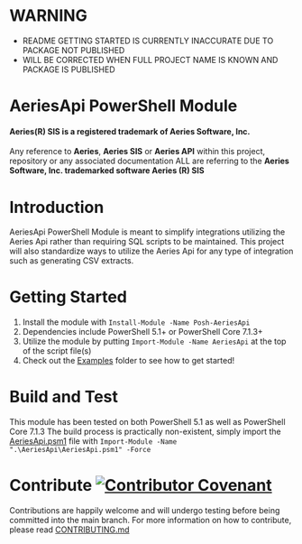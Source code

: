 # WARNING
* README GETTING STARTED IS CURRENTLY INACCURATE DUE TO PACKAGE NOT PUBLISHED
* WILL BE CORRECTED WHEN FULL PROJECT NAME IS KNOWN AND PACKAGE IS PUBLISHED

# AeriesApi PowerShell Module
#### Aeries(R) SIS is a registered trademark of Aeries Software, Inc.
Any reference to **Aeries**, **Aeries SIS** or **Aeries API** within this project, repository or any associated documentation ALL are referring to the **Aeries Software, Inc. trademarked software Aeries (R) SIS**

# Introduction 
AeriesApi PowerShell Module is meant to simplify integrations utilizing the Aeries Api rather than requiring SQL scripts to be maintained.
This project will also standardize ways to utilize the Aeries Api for any type of integration such as generating CSV extracts.

# Getting Started
1.	Install the module with `Install-Module -Name Posh-AeriesApi`
2.	Dependencies include PowerShell 5.1+ or PowerShell Core 7.1.3+
3.	Utilize the module by putting `Import-Module -Name AeriesApi` at the top of the script file(s)
4.	Check out the [Examples](Examples) folder to see how to get started!

# Build and Test
This module has been tested on both PowerShell 5.1 as well as PowerShell Core 7.1.3
The build process is practically non-existent, simply import the [AeriesApi.psm1](AeriesApi/AeriesApi.psm1) file with `Import-Module -Name ".\AeriesApi\AeriesApi.psm1" -Force`

# Contribute [![Contributor Covenant](https://img.shields.io/badge/Contributor%20Covenant-2.1-4baaaa.svg)](CODE_OF_CONDUCT.md)
Contributions are happily welcome and will undergo testing before being committed into the main branch.
For more information on how to contribute, please read [CONTRIBUTING.md](CONTRIBUTING.md)
